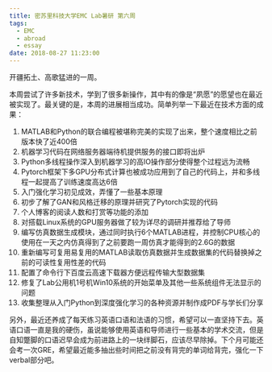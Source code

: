 ```yaml
---
title: 密苏里科技大学EMC Lab暑研 第六周
tags:
  - EMC
  - abroad
  - essay
date: 2018-08-27 11:23:00
---
```



开疆拓土、高歌猛进的一周。

本周尝试了许多新技术，学到了很多新操作，其中有的像是“夙愿”的愿望也在最近被实现了。最关键的是，本周的进展相当成功。简单列举一下最近在技术方面的成果：

<!-- more -->

1. MATLAB和Python的联合编程被堪称完美的实现了出来，整个速度相比之前版本快了近400倍
2. 机器学习代码在网络服务器端待机提供服务的接口即将出炉
3. Python多线程操作深入到机器学习的高IO操作部分使得整个过程远为流畅
4. Pytorch框架下多GPU分布式计算也被成功应用到了自己的代码上，并和多线程一起提高了训练速度高达6倍
5. 入门强化学习初见成效，弄懂了一些基本原理
6. 初步了解了GAN和风格迁移的原理并研究了Pytorch实现的代码
7. 个人博客的阅读人数和打赏等功能的添加
8. 对搭载Linux系统的GPU服务器做了较为详尽的调研并推荐给了导师
9. 编写仿真数据生成模块，通过同时执行6个MATLAB进程，并控制CPU核心的使用在一天之内仿真得到了之前要跑一周仿真才能得到的2.6G的数据
10. 重新编写可复用易复用的MATLAB读取仿真数据并生成数据集的代码替换掉之前的可读性复用性差的代码
11. 配置了命令行下百度云高速下载器方便远程传输大型数据集
12. 修复了Lab公用机1号机Win10系统的开始菜单及其他一些系统组件无法显示的问题
13. 收集整理从入门Python到深度强化学习的各种资源并制作成PDF与学长们分享

另外，最近还养成了每天练习英语口语和法语的习惯，希望可以一直坚持下去。英语口语一直是我的硬伤，虽说能够使用英语和导师进行一些基本的学术交流，但是自知蹩脚的口语迟早会成为前进路上的一块绊脚石，应该尽早除掉。下个月可能还会考一次GRE，希望最近能多抽出些时间把之前没有背完的单词给背完，强化一下verbal部分吧。